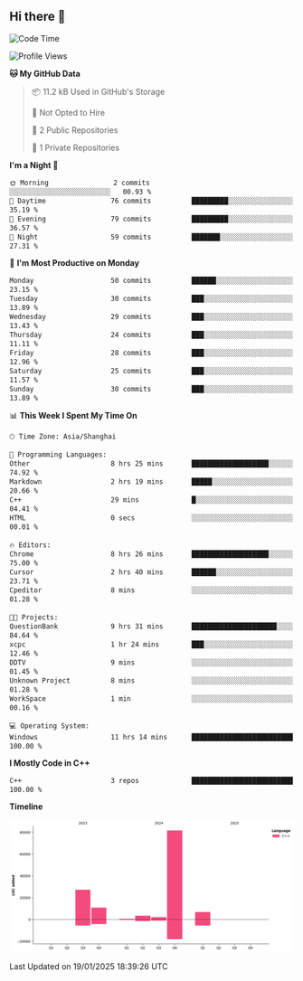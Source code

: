 ## Hi there 👋

<!--
**hh2048/hh2048** is a ✨ _special_ ✨ repository because its `README.md` (this file) appears on your GitHub profile.

Here are some ideas to get you started:

- 🔭 I’m currently working on ...
- 🌱 I’m currently learning ...
- 👯 I’m looking to collaborate on ...
- 🤔 I’m looking for help with ...
- 💬 Ask me about ...
- 📫 How to reach me: ...
- 😄 Pronouns: ...
- ⚡ Fun fact: ...
-->

<!--START_SECTION:waka-->
![Code Time](http://img.shields.io/badge/Code%20Time-1%2C074%20hrs%2011%20mins-blue)

![Profile Views](http://img.shields.io/badge/Profile%20Views-6-blue)

**🐱 My GitHub Data** 

> 📦 11.2 kB Used in GitHub's Storage 
 > 
> 🚫 Not Opted to Hire
 > 
> 📜 2 Public Repositories 
 > 
> 🔑 1 Private Repositories 
 > 
**I'm a Night 🦉** 

```text
🌞 Morning                2 commits           ░░░░░░░░░░░░░░░░░░░░░░░░░   00.93 % 
🌆 Daytime                76 commits          █████████░░░░░░░░░░░░░░░░   35.19 % 
🌃 Evening                79 commits          █████████░░░░░░░░░░░░░░░░   36.57 % 
🌙 Night                  59 commits          ███████░░░░░░░░░░░░░░░░░░   27.31 % 
```
📅 **I'm Most Productive on Monday** 

```text
Monday                   50 commits          ██████░░░░░░░░░░░░░░░░░░░   23.15 % 
Tuesday                  30 commits          ███░░░░░░░░░░░░░░░░░░░░░░   13.89 % 
Wednesday                29 commits          ███░░░░░░░░░░░░░░░░░░░░░░   13.43 % 
Thursday                 24 commits          ███░░░░░░░░░░░░░░░░░░░░░░   11.11 % 
Friday                   28 commits          ███░░░░░░░░░░░░░░░░░░░░░░   12.96 % 
Saturday                 25 commits          ███░░░░░░░░░░░░░░░░░░░░░░   11.57 % 
Sunday                   30 commits          ███░░░░░░░░░░░░░░░░░░░░░░   13.89 % 
```


📊 **This Week I Spent My Time On** 

```text
🕑︎ Time Zone: Asia/Shanghai

💬 Programming Languages: 
Other                    8 hrs 25 mins       ███████████████████░░░░░░   74.92 % 
Markdown                 2 hrs 19 mins       █████░░░░░░░░░░░░░░░░░░░░   20.66 % 
C++                      29 mins             █░░░░░░░░░░░░░░░░░░░░░░░░   04.41 % 
HTML                     0 secs              ░░░░░░░░░░░░░░░░░░░░░░░░░   00.01 % 

🔥 Editors: 
Chrome                   8 hrs 26 mins       ███████████████████░░░░░░   75.00 % 
Cursor                   2 hrs 40 mins       ██████░░░░░░░░░░░░░░░░░░░   23.71 % 
Cpeditor                 8 mins              ░░░░░░░░░░░░░░░░░░░░░░░░░   01.28 % 

🐱‍💻 Projects: 
QuestionBank             9 hrs 31 mins       █████████████████████░░░░   84.64 % 
xcpc                     1 hr 24 mins        ███░░░░░░░░░░░░░░░░░░░░░░   12.46 % 
DDTV                     9 mins              ░░░░░░░░░░░░░░░░░░░░░░░░░   01.45 % 
Unknown Project          8 mins              ░░░░░░░░░░░░░░░░░░░░░░░░░   01.28 % 
WorkSpace                1 min               ░░░░░░░░░░░░░░░░░░░░░░░░░   00.16 % 

💻 Operating System: 
Windows                  11 hrs 14 mins      █████████████████████████   100.00 % 
```

**I Mostly Code in C++** 

```text
C++                      3 repos             █████████████████████████   100.00 % 
```



**Timeline**

![Lines of Code chart](https://raw.githubusercontent.com/hh2048/hh2048/main/assets/bar_graph.png)


 Last Updated on 19/01/2025 18:39:26 UTC
<!--END_SECTION:waka-->

